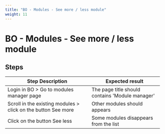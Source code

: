```yaml
---
title: "BO - Modules - See more / less module"
weight: 11
---
```


# BO - Modules - See more / less module
## Steps
| Step Description | Expected result |
| ----- | ----- |
| Login in BO > Go to modules manager page | The page title should contains 'Module manager' |
| Scroll in the existing modules > click on the button See more | Other modules should appears |
| Click on the button See less | Some modules disappears from the list |
